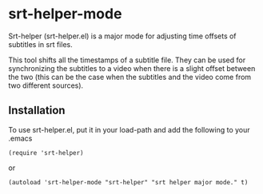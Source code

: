 srt-helper-mode
===============

Srt-helper (srt-helper.el) is a major mode for adjusting time offsets of subtitles in srt files.

This tool shifts all the timestamps of a subtitle file. They can be used for synchronizing the subtitles to a video when there is a slight offset between the two (this can be the case when the subtitles and the video come from two different sources).

Installation
------------

To use srt-helper.el, put it in your load-path and add the following to your .emacs

```
(require 'srt-helper)
```

 or

```
(autoload 'srt-helper-mode "srt-helper" "srt helper major mode." t)
```
